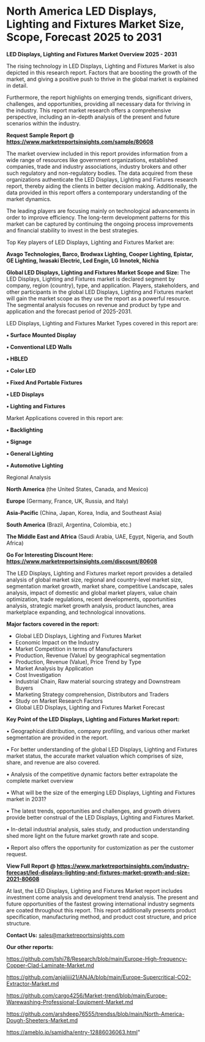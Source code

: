 # North America LED Displays, Lighting and Fixtures Market Size, Scope, Forecast 2025 to 2031

<Strong> LED Displays, Lighting and Fixtures Market Overview 2025 - 2031</strong>

The rising technology in LED Displays, Lighting and Fixtures Market is also depicted in this research report. Factors that are boosting the growth of the market, and giving a positive push to thrive in the global market is explained in detail.

Furthermore, the report highlights on emerging trends, significant drivers, challenges, and opportunities, providing all necessary data for thriving in the industry. This report market research offers a comprehensive perspective, including an in-depth analysis of the present and future scenarios within the industry.

<strong>Request Sample Report @ <a href=https://www.marketreportsinsights.com/sample/80608>https://www.marketreportsinsights.com/sample/80608</a></strong>

The market overview included in this report provides information from a wide range of resources like government organizations, established companies, trade and industry associations, industry brokers and other such regulatory and non-regulatory bodies. The data acquired from these organizations authenticate the LED Displays, Lighting and Fixtures research report, thereby aiding the clients in better decision making. Additionally, the data provided in this report offers a contemporary understanding of the market dynamics.

The leading players are focusing mainly on technological advancements in order to improve efficiency. The long-term development patterns for this market can be captured by continuing the ongoing process improvements and financial stability to invest in the best strategies.

Top Key players of LED Displays, Lighting and Fixtures Market are:

<strong>Avago Technologies, Barco, Brodwax Lighting, Cooper Lighting, Epistar, GE Lighting, Iwasaki Electric, Led Engin, LG Innotek, Nichia</strong>

<strong><b>Global LED Displays, Lighting and Fixtures Market Scope and Size:</b></strong>
The LED Displays, Lighting and Fixtures market is declared segment by company, region (country), type, and application. Players, stakeholders, and other participants in the global LED Displays, Lighting and Fixtures market will gain the market scope as they use the report as a powerful resource. The segmental analysis focuses on revenue and product by type and application and the forecast period of 2025-2031.

LED Displays, Lighting and Fixtures Market Types covered in this report are:

<strong>• Surface Mounted Display

• Conventional LED Walls

• HBLED

• Color LED

• Fixed And Portable Fixtures

• LED Displays

• Lighting and Fixtures</strong>

Market Applications covered in this report are:

<strong>• Backlighting

• Signage

• General Lighting

• Automotive Lighting</strong> 

Regional Analysis

<strong>North America</strong> (the United States, Canada, and Mexico)

<strong>Europe</strong> (Germany, France, UK, Russia, and Italy)

<strong>Asia-Pacific</strong> (China, Japan, Korea, India, and Southeast Asia)

<strong>South America</strong> (Brazil, Argentina, Colombia, etc.)

<strong>The Middle East and Africa</strong> (Saudi Arabia, UAE, Egypt, Nigeria, and South Africa)

<strong>Go For Interesting Discount Here: <a href=https://www.marketreportsinsights.com/discount/80608>https://www.marketreportsinsights.com/discount/80608</a></strong>

The LED Displays, Lighting and Fixtures market report provides a detailed analysis of global market size, regional and country-level market size, segmentation market growth, market share, competitive Landscape, sales analysis, impact of domestic and global market players, value chain optimization, trade regulations, recent developments, opportunities analysis, strategic market growth analysis, product launches, area marketplace expanding, and technological innovations.

<strong><b>Major factors covered in the report:</b></strong>
<ul>
  <li>Global LED Displays, Lighting and Fixtures Market </li>
  <li>Economic Impact on the Industry</li>
  <li>Market Competition in terms of Manufacturers</li>
  <li>Production, Revenue (Value) by geographical segmentation</li>
  <li>Production, Revenue (Value), Price Trend by Type</li>
  <li>Market Analysis by Application</li>
  <li>Cost Investigation</li>
  <li>Industrial Chain, Raw material sourcing strategy and Downstream Buyers</li>
  <li>Marketing Strategy comprehension, Distributors and Traders</li>
  <li>Study on Market Research Factors</li>
  <li>Global LED Displays, Lighting and Fixtures Market Forecast</li>
</ul>

<strong><b>Key Point of the LED Displays, Lighting and Fixtures Market report:</b></strong>

• Geographical distribution, company profiling, and various other market segmentation are provided in the report.

• For better understanding of the global LED Displays, Lighting and Fixtures market status, the accurate market valuation which comprises of size, share, and revenue are also covered.

• Analysis of the competitive dynamic factors better extrapolate the complete market overview

• What will be the size of the emerging LED Displays, Lighting and Fixtures market in 2031?

• The latest trends, opportunities and challenges, and growth drivers provide better construal of the LED Displays, Lighting and Fixtures Market.

• In-detail industrial analysis, sales study, and production understanding shed more light on the future market growth rate and scope.

• Report also offers the opportunity for customization as per the customer request.

<strong><b>View Full Report @ <a href=https://www.marketreportsinsights.com/industry-forecast/led-displays-lighting-and-fixtures-market-growth-and-size-2021-80608>https://www.marketreportsinsights.com/industry-forecast/led-displays-lighting-and-fixtures-market-growth-and-size-2021-80608</a></b></strong>


At last, the LED Displays, Lighting and Fixtures Market report includes investment come analysis and development trend analysis. The present and future opportunities of the fastest growing international industry segments are coated throughout this report. This report additionally presents product specification, manufacturing method, and product cost structure, and price structure.

<strong>Contact Us:</strong>
sales@marketreportsinsights.com

<strong>Our other reports:</strong>

<a href=https://github.com/Ishi78/Research/blob/main/Europe-High-frequency-Copper-Clad-Laminate-Market.md>https://github.com/Ishi78/Research/blob/main/Europe-High-frequency-Copper-Clad-Laminate-Market.md</a>

<a href=https://github.com/anjaliiii21/ANJA/blob/main/Europe-Supercritical-CO2-Extractor-Market.md>https://github.com/anjaliiii21/ANJA/blob/main/Europe-Supercritical-CO2-Extractor-Market.md</a>

<a href=https://github.com/cargo4256/Market-trend/blob/main/Europe-Warewashing-Professional-Equipment-Market.md>https://github.com/cargo4256/Market-trend/blob/main/Europe-Warewashing-Professional-Equipment-Market.md</a>

<a href=https://github.com/arshdeep76555/trendss/blob/main/North-America-Dough-Sheeters-Market.md>https://github.com/arshdeep76555/trendss/blob/main/North-America-Dough-Sheeters-Market.md</a>

<a href=https://ameblo.jp/samidha/entry-12886036063.html>https://ameblo.jp/samidha/entry-12886036063.html</a>"
